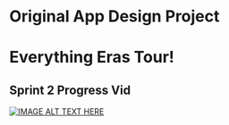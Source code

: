Original App Design Project
===

# Everything Eras Tour!

## Sprint 2 Progress Vid
[![IMAGE ALT TEXT HERE](https://img.youtube.com/vi/_SokKhnrDaY/0.jpg)](https://www.youtube.com/watch?v=_SokKhnrDaY)
